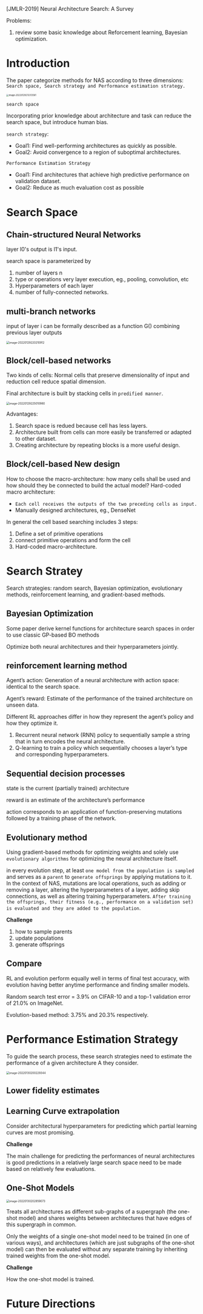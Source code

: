 [JMLR-2019] Neural Architecture Search: A Survey

Problems:

1. review some basic knowledge about Reforcement learning, Bayesian optimization.

# Introduction

The paper categorize methods for NAS according to three dimensions: `Search space, Search strategy and Performance estimation strategy.`

<img src="imgs/image-20220129213313581.png" alt="image-20220129213313581" style="zoom:40%;" />

`search space`

Incorporating prior knowledge about architecture and task can reduce the search space, but introduce human bias. 

`search strategy`:

- Goal1: Find well-performing architectures as quickly as possible.
- Goal2: Avoid convergence to a region of suboptimal architectures.

`Performance Estimation Strategy`

- Goal1: Find architectures that achieve high predictive performance on validation dataset.
- Goal2: Reduce as much evaluation cost as possible

# Search Space

## Chain-structured Neural Networks

layer l0's output is l1's input.

search space is parameterized by 

1. number of layers n
2. type or operations very layer execution, eg., pooling, convolution, etc
3. Hyperparameters of each layer
4. number of fully-connected networks. 

## multi-branch networks

input of layer i can be formally described as a function G() combining previous layer outputs

<img src="imgs/image-20220129220210912.png" alt="image-20220129220210912" style="zoom:50%;" />

## Block/cell-based networks

Two kinds of cells: Normal cells that preserve dimensionality of input and reduction cell reduce spatial dimension.

Final architecture is built by stacking cells in `predified manner`.

<img src="imgs/image-20220129225010980.png" alt="image-20220129225010980" style="zoom:50%;" />

Advantages:

1. Search space is redued because cell has less layers.
2. Architecture built from cells can more easily be transferred or adapted to other dataset. 
3. Creating architecture by repeating blocks is a more useful design. 

## Block/cell-based New design

How to choose the macro-architecture: how many cells shall be used and how should they be connected to build the actual model? Hard-coded macro architecture:

- `Each cell receives the outputs of the two preceding cells as input.`
- Manually designed architectures, eg., DenseNet

In general the cell based searching includes 3 steps:

1. Define a set of primitive operations
2. connect primitive operations and form the cell
3. Hard-coded macro-architecture. 

# Search Stratey

Search strategies: random search, Bayesian optimization, evolutionary methods, reinforcement learning, and gradient-based methods.

## Bayesian Optimization

Some paper derive kernel functions for architecture search spaces in order to use classic GP-based BO methods 

Optimize both neural architectures and their hyperparameters jointly.

## 

## reinforcement learning method

Agent’s action: Generation of a neural architecture with action space: identical to the search space.

Agent’s reward: Estimate of the performance of the trained architecture on unseen data.

Different RL approaches differ in how they represent the agent’s policy and how they optimize it.

1. Recurrent neural network (RNN) policy to sequentially sample a string that in turn encodes the neural architecture.
2. Q-learning to train a policy which sequentially chooses a layer’s type and corresponding hyperparameters.

## Sequential decision processes

state is the current (partially trained) architecture

reward is an estimate of the architecture’s performance

action corresponds to an application of function-preserving mutations followed by a training phase of the network.

## Evolutionary method

Using gradient-based methods for optimizing weights and solely use `evolutionary algorithms` for optimizing the neural architecture itself.

in every evolution step, at least `one model from the population is sampled` and serves as a `parent` to `generate offsprings` by applying mutations to it. In the context of NAS, mutations are local operations, such as adding or removing a layer, altering the hyperparameters of a layer, adding skip connections, as well as altering training hyperparameters. `After training the offsprings, their fitness (e.g., performance on a validation set) is evaluated and they are added to the population`.

**Challenge**

1. how to sample parents
2. update populations
3. generate offsprings

## Compare

RL and evolution perform equally well in terms of final test accuracy, with evolution having better anytime performance and finding smaller models. 

Random search test error = 3.9% on CIFAR-10 and a top-1 validation error of 21.0% on ImageNet.

Evolution-based method: 3.75% and 20.3% respectively.

# Performance Estimation Strategy

To guide the search process, these search strategies need to estimate the performance of a given architecture A they consider.

<img src="imgs/image-20220130200229344.png" alt="image-20220130200229344" style="zoom:50%;" />

## Lower fidelity estimates



## Learning Curve extrapolation

Consider architectural hyperparameters for predicting which partial learning curves are most promising.

**Challenge**

The main challenge for predicting the performances of neural architectures is good predictions in a relatively large search space need to be made based on relatively few evaluations.

## One-Shot Models

<img src="imgs/image-20220130202859073.png" alt="image-20220130202859073" style="zoom:50%;" />

Treats all architectures as different sub-graphs of a supergraph (the one-shot model) and shares weights between architectures that have edges of this supergraph in common.

Only the weights of a single one-shot model need to be trained (in one of various ways), and architectures (which are just subgraphs of the one-shot model) can then be evaluated without any separate training by inheriting trained weights from the one-shot model.

**Challenge**

How the one-shot model is trained.





# Future Directions



